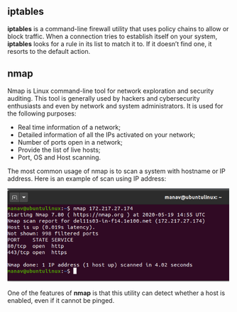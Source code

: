 ## **iptables**

**iptables** is a command-line firewall utility that uses policy chains to allow or block traffic.
When a connection tries to establish itself on your system, **iptables** looks for a rule in its list to match it to.
If it doesn’t find one, it resorts to the default action.

## **nmap**

Nmap is Linux command-line tool for network exploration and security auditing.
This tool is generally used by hackers and cybersecurity enthusiasts and even by network and system administrators.
It is used for the following purposes:
- Real time information of a network;
- Detailed information of all the IPs activated on your network;
- Number of ports open in a network;
- Provide the list of live hosts;
- Port, OS and Host scanning.

The most common usage of nmap is to scan a system with hostname or IP address.
Here is an example of scan using IP address:

<img src="../misc/images/nmap.png" alt="network_route" width="500"/>

One of the features of **nmap** is that this utility can detect whether a host is enabled, even if it cannot be pinged.
